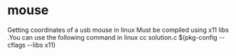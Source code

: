 # mouse
Getting coordinates of a usb mouse in linux
Must be compiled using x11 libs .You can use the following command in linux cc solution.c $(pkg-config --cflags --libs x11)

